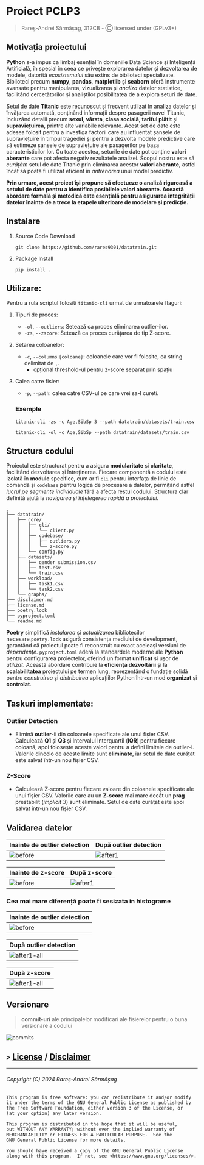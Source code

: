 # Proiect PCLP3
> Rareș-Andrei Sărmășag, 312CB - Ⓒ licensed under (GPLv3+)

## Motivația proiectului

**Python** s-a impus ca limbaj esențial în domeniile Data Science și Inteligență Artificială, în special în ceea ce 
privește explorarea datelor și dezvoltarea de modele, datorită _ecosistemului_ său extins de biblioteci specializate. 
Biblioteci precum **numpy**, **pandas**, **matplotlib** și **seaborn** oferă instrumente avansate pentru manipularea, 
vizualizarea și _analiza_ datelor statistice, facilitând cercetătorilor și analiștilor posibilitatea de a explora seturi
de date.

Setul de date **Titanic** este recunoscut și frecvent utilizat în analiza datelor și învățarea automată, conținând 
informații despre pasagerii navei Titanic, incluzând detalii precum **sexul**, **vârsta**, **clasa socială**, 
**tariful plătit** și **supraviețuirea**, printre alte variabile relevante. Acest set de date este adesea folosit pentru
a investiga factorii care au influențat șansele de supraviețuire în timpul tragediei și pentru a dezvolta modele 
predictive care să estimeze șansele de supraviețuire ale pasagerilor pe baza caracteristicilor lor. Cu toate acestea, 
seturile de date pot conține **valori aberante** care pot afecta negativ rezultatele analizei. Scopul nostru este să 
_curățăm_ setul de date Titanic prin eliminarea acestor **valori aberante**, astfel încât să poată fi utilizat eficient 
în _antrenarea_ unui model predictiv.

**Prin urmare, acest proiect își propune să efectueze o analiză riguroasă a setului de date pentru a identifica 
posibilele valori aberante. Această abordare formală și metodică este esențială pentru asigurarea integrității datelor 
înainte de a trece la etapele ulterioare de modelare și predicție.**


## Instalare
1. Source Code Download   
   ```shell
   git clone https://github.com/rares9301/datatrain.git
   ```
2. Package Install
   ```shell
   pip install .
   ```

## Utilizare:
Pentru a rula scriptul folositi `titanic-cli` urmat de urmatoarele flaguri: 
1. Tipuri de proces:
   - `-ol`, `--outliers`: Setează ca proces eliminarea outlier-ilor.
   - `-zs`, `--zscore`: Setează ca proces curățarea de tip Z-score.
2. Setarea coloanelor:
   - `-c`, `--columns` `{coloane}`: coloanele care vor fi folosite, ca string delimitat de `,`.
     - opțional threshold-ul pentru z-score separat prin spațiu
3. Calea catre fisier:
   - `-p`, `--path`: calea catre CSV-ul pe care vrei sa-l cureti.

    ### Exemple
    ``titanic-cli -zs -c Age,SibSp 3 --path datatrain/datasets/train.csv``

    ``titanic-cli -ol -c Age,SibSp --path datatrain/datasets/train.csv``

## Structura codului

Proiectul este structurat pentru a asigura **modularitate** și **claritate**, facilitând dezvoltarea și întreținerea. 
Fiecare componentă a codului este izolată în **module** specifice, cum ar fi `cli` pentru interfața de linie de comandă 
și `codebase` pentru logica de procesare a datelor, permițând astfel _lucrul pe segmente individuale_ fără a afecta 
restul codului. Structura clar definită ajută la _navigarea și înțelegerea rapidă a proiectului_.
```
.
├── datatrain/
│   ├── core/
│   │   ├── cli/
│   │   │   └── client.py
│   │   ├── codebase/
│   │   │   ├── outliers.py
│   │   │   └── z-score.py
│   │   └── config.py
│   ├── datasets/
│   │   ├── gender_submission.csv
│   │   ├── test.csv
│   │   └── train.csv
│   ├── workload/
│   │   ├── task1.csv
│   │   └── task2.csv
│   └── graphs/
├── disclaimer.md
├── license.md
├── poetry.lock
├── pyproject.toml
└── readme.md
```

**Poetry** simplifică _instalarea_ și _actualizarea_ bibliotecilor necesare,`poetry.lock` asigură consistența mediului 
de development, garantând că proiectul poate fi reconstruit cu exact aceleași versiuni de _dependențe_. `pyproject.toml`
aderă la standardele moderne ale **Python** pentru configurarea proiectelor, oferind un format **unificat** și ușor de 
_utilizat_. Această abordare contribuie la **eficiența dezvoltării** și la **scalabilitatea** proiectului pe termen lung,
reprezentând o fundație solidă pentru _construirea_ și _distribuirea_ aplicațiilor Python într-un mod **organizat** și 
**controlat**.

## Taskuri implementate:

### Outlier Detection 
 + Elimină **outlier**-ii din coloanele specificate ale unui fișier CSV. Calculează **Q1** și **Q3** și Intervalul 
Interquartil (**IQR**) pentru fiecare coloană, apoi folosește aceste valori pentru a defini limitele de outlier-i. 
Valorile dincolo de aceste limite sunt **eliminate**, iar setul de date curățat este salvat într-un nou fișier CSV.

### Z-Score 
 + Calculează Z-score pentru fiecare valoare din coloanele specificate ale unui fișier CSV. Valorile care au un **Z-score**
mai mare decât un **prag** prestabilit (_implicit 3_) sunt eliminate. Setul de date curățat este apoi salvat într-un nou 
fișier CSV.

## Validarea datelor 

| Inainte de **outlier detection**       | După **outlier detection**             |
|----------------------------------------|----------------------------------------|
| ![before](datatrain/graphs/before.png) | ![after1](datatrain/graphs/after1.png) |

| Inainte de **z-score**                 | După **z-score**                       |
|----------------------------------------|----------------------------------------|
| ![before](datatrain/graphs/before.png) | ![after1](datatrain/graphs/after2.png) |


### Cea mai mare diferență poate fi sesizata in histograme

| Inainte de **outlier detection**           | 
|--------------------------------------------|
| ![before](datatrain/graphs/before-all.png) |

| După **outlier detection**                     | 
|------------------------------------------------|
| ![after1-all](datatrain/graphs/after-all1.png) |

| După **z-score**                               | 
|------------------------------------------------|
| ![after1-all](datatrain/graphs/after-all2.png) |


## Versionare

>  **commit-uri** ale principalelor modificari ale fisierelor pentru o buna versionare a codului

![commits](metrics.png)


## `>` [License](license.md) / [Disclaimer](disclaimer.md) 

---
###### _Copyright (C)_ 2024  Rareș-Andrei Sărmășag

    This program is free software: you can redistribute it and/or modify
    it under the terms of the GNU General Public License as published by
    the Free Software Foundation, either version 3 of the License, or
    (at your option) any later version.

    This program is distributed in the hope that it will be useful,
    but WITHOUT ANY WARRANTY; without even the implied warranty of
    MERCHANTABILITY or FITNESS FOR A PARTICULAR PURPOSE.  See the
    GNU General Public License for more details.

    You should have received a copy of the GNU General Public License
    along with this program.  If not, see <https://www.gnu.org/licenses/>.
